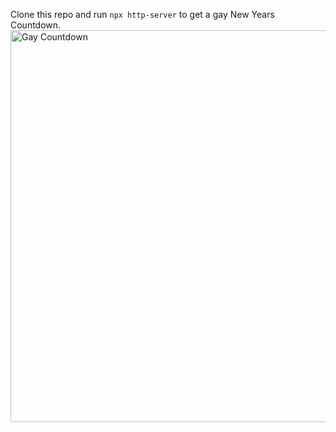 Clone this repo and run `npx http-server` to get a gay New Years Countdown.
<img width="627" alt="Gay Countdown" src="https://github.com/user-attachments/assets/936980e5-2530-4275-b91c-9aa8e822228e" />
